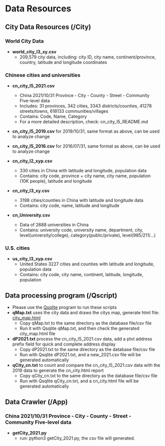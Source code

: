 # Data Resources

## City Data Resources (/City)

### World City Data
- **world_city_l3_xy.csv**
  - 209,579 city data, including: city ID, city name, continent/province, country, latitude and longitude coordinates

### Chinese cities and universities
- **cn_city_l5_2021.csv**
  - China 2021/10/31 Province - City - County - Street - Community Five-level data
  - Includes: 31 provinces, 342 cities, 3343 districts/counties, 41278 streets/towns, 618133 communities/villages
  - Contains: Code, Name, Category
  - For a more detailed description, check: cn_city_l5_README.md
- **cn_city_l5_2019.csv** for 2019/10/31, same format as above, can be used to analyze change
- **cn_city_l5_2016.csv** for 2016/07/31, same format as above, can be used to analyze change

- **cn_city_l2_xyp.csv**
  - 330 cities in China with latitude and longitude, population data
  - Contains: city code, province + city name, city name, population (10K people), latitude and longitude

- **cn_city_l3_xy.csv**
  - 3198 cities/counties in China with latitude and longitude data
  - Contains: city code, name, latitude and longitude

- **cn_University.csv**
  - Data of 2688 universities in China
  - Contains: university code, university name, department, city, level(university/college), category(public/private), level(985/211/...)

### U.S. cities
- **us_city_l3_xyp.csv**
  - United States 3227 cities and counties with latitude and longitude, population data
  - Contains: city code, city name, continent, latitude, longitude, population


## Data processing program (/Qscript)
- Please use the [Qsqlite](https://github.com/wolf71/Qsqlite) program to run these scripts 
- **qMap.txt** uses the city data and draws the citys map, generate html file: [city_map.html](Qscript/city_map.html)
  - Copy qMap.txt to the same directory as the database file/csv file
  - Run it with Qsqlite qMap.txt, and then check the generated city_map.html file
- **dP2021.txt** process the cn_city_l5_2021.csv data, add a ptxt address prefix field for quick and complete address display
  - Copy dP2021.txt to the same directory as the database file/csv file
  - Run with Qsqlite dP2021.txt, and a new_2021.csv file will be generated automatically
- **qCity_cn.txt** to count and compare the cn_city_l5_2021.csv data with the 2019 data to generate the cn_city.html report
  - Copy qCity_cn.txt to the same directory as the database file/csv file
  - Run with Qsqlite qCity_cn.txt, and a cn_city.html file will be generated automatically


## Data Crawler (/App)
### China 2021/10/31 Province - City - County - Street - Community Five-level data
- **getCity_2021.py**
  - run: python3 getCity_2021.py, the csv file will generated.

